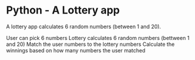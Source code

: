 # Python - A Lottery app
A lottery app calculates 6 random numbers (between 1 and 20).

User can pick 6 numbers
Lottery calculates 6 random numbers (bettween 1 and 20)
Match the user numbers to the lottery numbers
Calculate the winnings based on how many numbers the user matched
